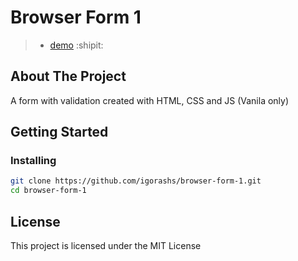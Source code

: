 # Browser Form 1

> - [demo](https://igorashs.github.io/browser-form-1/) :shipit:

## About The Project
A form with validation created with HTML, CSS and JS (Vanila only)

## Getting Started
### Installing
```bash
git clone https://github.com/igorashs/browser-form-1.git
cd browser-form-1
```

## License

This project is licensed under the MIT License
